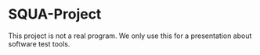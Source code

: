 # SQUA-Project

This project is not a real program. We only use this for a presentation about software test tools.
